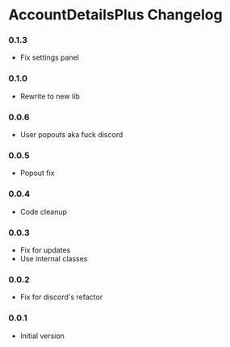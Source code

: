 # AccountDetailsPlus Changelog

### 0.1.3

 - Fix settings panel

### 0.1.0 

 - Rewrite to new lib

### 0.0.6

 - User popouts aka fuck discord

### 0.0.5

 - Popout fix

### 0.0.4

 - Code cleanup

### 0.0.3

 - Fix for updates
 - Use internal classes

### 0.0.2

 - Fix for discord's refactor

### 0.0.1

 - Initial version